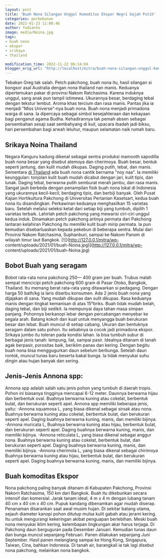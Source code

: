 ```yaml
---
layout: post
title: 'Buah Nona Silangan Unggul Komoditas Ekspor Negri Gajah Putih'
categories: perkebunan
date: 2021-01-23 11:00:46
author: Yudianto
image: media/Noina.jpg
tags:
- buah nona
- ekspor
- srikaya
- thailand

modification_time: 2022-11-22 06:14:04
blogger_orig_url: "http://localhost/mitra/buah-nona-silangan-unggul-komoditas.html"
---
```


Tebakan Greg tak salah. Petch pakchong, buah nona itu, hasil silangan si
bongsor asal Australia dengan nona thailand nan manis. Keduanya dipertemukan
pakar di provinsi Nakom Ratchasima. Karena induknya unggul, sang anak pun
tampil istimewa. Ukurannya besar, berdaging tebal dengan tekstur lembut. Aroma
khas tercium dan rasa manis. Pantas jika ia menjadi “Miss Universe”-nya buah
nona. Buah nona menjadi primadona warga di sana. Ia dipercaya sebagai simbol
kesejahteraan dan kekayaan bagi penganut agama Budha. Kehadirannya tak pemah
absen sebagai persembahan sesaji saat sembahyang di kuil, upacara ibadah jadi
biksu, hari persembahan bagi arwah leluhur, maupun selamatan naik rumah baru.

## Srikaya Noina Thailand

Negara Kanguru kadung dikenal sebagai sentra produksi mamooth sapodilla buah
nona besar yang disebut atemoya dan cherimoya. Buah besar, bentuk seperti
jantung, dan kulit mudah dikupas. Daging putih, tebal, dan manis. Sementara
[di Thailand](https://www.tasteofthailand.org/lesser-known-fruits/) ada buah
nona cantik bernama "noy naa". Ia memiliki keunggulan: tonjolan kulit buah
mudah dicabut dengan jari, kulit tipis, dan lunak. Daging tebal, berwarna
putih semburat merah jambu, dan rasa manis. Sangat jauh berbeda dengan
penampilan fisik buah nona lokal di Indonesia yang ukurannya kecil-kecil,
berdaging tipis, dan berbiji banyak. Oleh Pusat Kajian Hortikultura Pakchong
di Universitas Pertanian Kasetsart, kedua buah nona itu disandingkan.
Perkawinan keduanya menghasilkan 15 varietas baru. Setelah melalui seleksi
ketat dari setiap biji yang tumbuh, dipilih 1 varietas terbaik. Lahirlah petch
pakchong yang mewarisi ciri-ciri unggul kedua induk. Dinamakan petch pakchong
artinya permata dari Pakchong lantaran kelahiran Pakchong itu memiliki kulit
buah mirip permata. Ia pun kemudian disebarluaskan kepada pekebun di beberapa
sentra. Mulai dari Provinsi Nakom Ratchasima, Suphanburi, sampai ke Nakom
Panom di wilayah timur laut Bangkok. [![](http://127.0.0.1/mitra/wp-
content/uploads/2021/01/buah-Noina.jpg)](http://127.0.0.1/mitra/wp-
content/uploads/2021/01/buah-Noina.jpg)

## Bobot Buah yang seragam

Bobot rata-rata nona pakchong 250— 400 gram per buah. Trubus malah sempat
mencicipi petch pakchong 600 gram di Pasar Otoko, Bangkok, Thailand. Itu
memang berat rata-rata yang ditawarkan si pedagang. Dengan harga 50 bath/kg ia
laris diserbu konsumen. Ada 2 jenis buah nona yang dijajakan di sana. Yang
mudah dikupas dan sulit dikupas. Rasa keduanya manis dengan tingkat kemanisan
di atas 15°briks. Buah tidak mudah belah, daging tebal, dan biji sedikit. Ia
mempunyai daya tahan masa simpan panjang. Pohonnya berkanopi lebar dengan
percabangan menyebar ke segala arah. Batang kokoh dan kuat untuk menyangga
buah berukuran besar dan lebat. Buah muncul di setiap cabang. Ukuran dan
bentuknya seragam dalam satu pohon. Itu sebabnya ia cocok jadi primadona
ekspor. Srikaya jumbo itu toleran pada kondisi lahan. Ia bisa tumbuh subur di
berbagai jenis tanah: lempung, liat, sampai pasir. Idealnya ditanam di tanah
agak berpasir, porositas baik, beriklim panas dan kering. Dengan begitu buah
nona bisa menggugurkan daun sebelum berbunga. Setelah daun rontok, muncul
tunas baru beserta bakal bunga. Ia tidak menyukai suhu dingin atau hujan
banyak dan sering.

## Jenis-Jenis Annona spp:

Annona spp adalah salah satu jenis pohon yang tumbuh di daerah tropis. Pohon
ini biasanya tingginya mencapai 6-12 meter. Daunnya berwarna hijau dan
berbentuk oval. Buahnya berwarna kuning atau cokelat, berbentuk bulat, dan
berukuran seperti apel. Annona spp memiliki beberapa jenis, yaitu: -Annona
squamosa L, yang biasa dikenal sebagai sirsak atau nona. Buahnya berwarna
kuning atau cokelat, berbentuk bulat, dan berukuran seperti apel. Daging
buahnya berwarna kuning, manis, dan memiliki bijinya. -Annona muricata L,
Buahnya berwarna kuning atau hijau, berbentuk bulat, dan berukuran seperti
apel. Daging buahnya berwarna kuning, manis, dan memiliki bijinya. -Annona
reticulata L, yang biasa dikenal sebagai anggur nona. Buahnya berwarna kuning
atau cokelat, berbentuk bulat, dan berukuran seperti apel. Daging buahnya
berwarna kuning, manis, dan memiliki bijinya. -Annona cherimola L, yang biasa
dikenal sebagai chirimoya Buahnya berwarna kuning atau hijau, berbentuk bulat,
dan berukuran seperti apel. Daging buahnya berwarna kuning, manis, dan
memiliki bijinya.

## Buah komoditas Ekspor

Nona pakchong paling banyak ditanam di Kabupaten Pakchong, Provinsi Nakorn
Ratchasima, 150 km dari Bangkok. Buah itu dikebunkan secara intensif dan
komersial. Jarak tanam ideal, 4 m x 4 m dengan lubang tanam 40 cm x 40 cm x 40
cm. Pupuk kandang dibenamkan agar mudah diserap. Penanaman disarankan saat
awal musim hujan. Di sekitar batang utama, sejauh diameter kanopi pohon
ditutup mulsa kulit gabah atau jerami kering. Itu untuk mengurangi kekeringan
akibat penguapan berlebihan. Meski buah nona menyukai iklim kering, kelembapan
lingkungan akar harus terjaga. Di Pakchong daun berguguran pada Desember
Januari. Kemudian tunas daun dan bunga muncul sepanjang Februari. Panen
dilakukan sepanjang Juni September. Hasil panen melanglang sampai ke Hong
Kong, Singapura, Taiwan, Cina, bahkan Indonesia. Di tanah air, barangkali ia
tak lagi disebut nona pakchong, melainkan nona bangkok.


